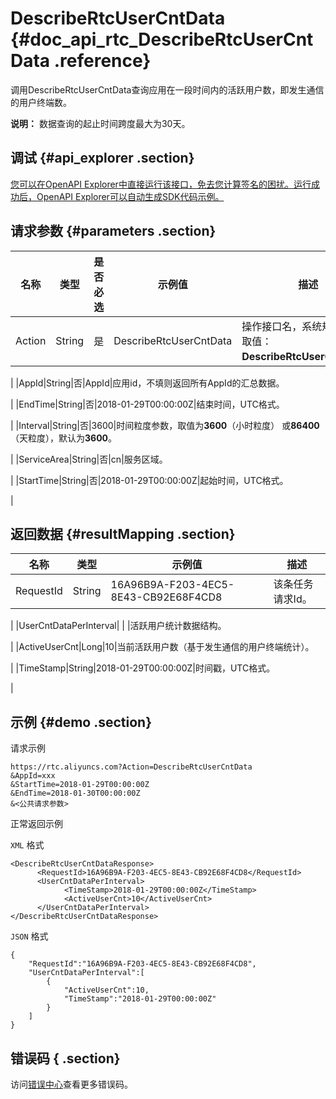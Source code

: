 # DescribeRtcUserCntData {#doc_api_rtc_DescribeRtcUserCntData .reference}

调用DescribeRtcUserCntData查询应用在一段时间内的活跃用户数，即发生通信的用户终端数。

**说明：** 数据查询的起止时间跨度最大为30天。

## 调试 {#api_explorer .section}

[您可以在OpenAPI Explorer中直接运行该接口，免去您计算签名的困扰。运行成功后，OpenAPI Explorer可以自动生成SDK代码示例。](https://api.aliyun.com/#product=rtc&api=DescribeRtcUserCntData&type=RPC&version=2018-01-11)

## 请求参数 {#parameters .section}

|名称|类型|是否必选|示例值|描述|
|--|--|----|---|--|
|Action|String|是|DescribeRtcUserCntData|操作接口名，系统规定参数，取值：**DescribeRtcUserCntData**。

 |
|AppId|String|否|AppId|应用id，不填则返回所有AppId的汇总数据。

 |
|EndTime|String|否|2018-01-29T00:00:00Z|结束时间，UTC格式。

 |
|Interval|String|否|3600|时间粒度参数，取值为**3600**（小时粒度） 或**86400**（天粒度），默认为**3600**。

 |
|ServiceArea|String|否|cn|服务区域。

 |
|StartTime|String|否|2018-01-29T00:00:00Z|起始时间，UTC格式。

 |

## 返回数据 {#resultMapping .section}

|名称|类型|示例值|描述|
|--|--|---|--|
|RequestId|String|16A96B9A-F203-4EC5-8E43-CB92E68F4CD8|该条任务请求Id。

 |
|UserCntDataPerInterval| | |活跃用户统计数据结构。

 |
|ActiveUserCnt|Long|10|当前活跃用户数（基于发生通信的用户终端统计）。

 |
|TimeStamp|String|2018-01-29T00:00:00Z|时间戳，UTC格式。

 |

## 示例 {#demo .section}

请求示例

``` {#request_demo}
https://rtc.aliyuncs.com?Action=DescribeRtcUserCntData
&AppId=xxx
&StartTime=2018-01-29T00:00:00Z
&EndTime=2018-01-30T00:00:00Z
&<公共请求参数>
```

正常返回示例

`XML` 格式

``` {#xml_return_success_demo}
<DescribeRtcUserCntDataResponse>
	  <RequestId>16A96B9A-F203-4EC5-8E43-CB92E68F4CD8</RequestId>
	  <UserCntDataPerInterval>
		    <TimeStamp>2018-01-29T00:00:00Z</TimeStamp>
		    <ActiveUserCnt>10</ActiveUserCnt>
	  </UserCntDataPerInterval>
</DescribeRtcUserCntDataResponse>
```

`JSON` 格式

``` {#json_return_success_demo}
{
	"RequestId":"16A96B9A-F203-4EC5-8E43-CB92E68F4CD8",
	"UserCntDataPerInterval":[
		{
			"ActiveUserCnt":10,
			"TimeStamp":"2018-01-29T00:00:00Z"
		}
	]
}
```

## 错误码 { .section}

访问[错误中心](https://error-center.aliyun.com/status/product/rtc)查看更多错误码。

